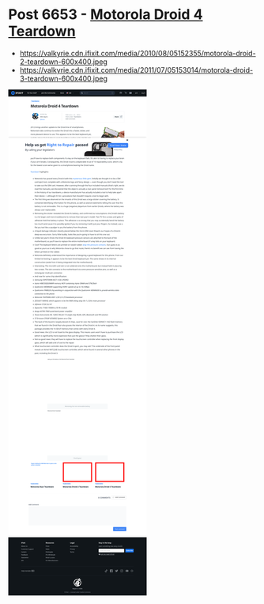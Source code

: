 # Post 6653 - [Motorola Droid 4 Teardown](https://www.ifixit.com/News/6653/droid-4-teardown)

- https://valkyrie.cdn.ifixit.com/media/2010/08/05152355/motorola-droid-2-teardown-600x400.jpeg
- https://valkyrie.cdn.ifixit.com/media/2011/07/05153014/motorola-droid-3-teardown-600x400.jpeg

![screencap](screenshots/918261c7-42db-4688-bfb6-e93156cd2b03.png)
